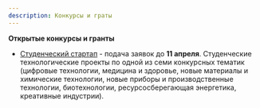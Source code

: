 ```yaml
---
description: Конкурсы и граты
---
```

**Открытые конкурсы и гранты**
* [Студенческий стартап](https://fasie.ru/studstartup/) - подача заявок до **11 апреля**. Студенческие технологические проекты по одной из семи конкурсных тематик 
(цифровые технологии, медицина и здоровье, новые материалы и химические технологии, новые приборы и производственные технологии, биотехнологии, ресурсосберегающая энергетика, 
креативные индустрии).
